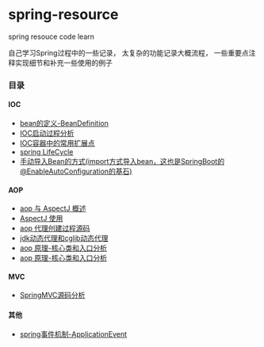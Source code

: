 # spring-resource
spring resouce code learn

自己学习Spring过程中的一些记录， 太复杂的功能记录大概流程， 一些重要点注释实现细节和补充一些使用的例子

### 目录

#### IOC 

- [bean的定义-BeanDefinition ](./doc/bean/bean.md)
- [IOC启动过程分析](https://github.com/haobinaa/spring-resource/blob/master/doc/ioc/ioc.md)
- [IOC容器中的常用扩展点](./doc/ioc/ioc容器扩展点.md)
- [spring LifeCycle](doc/ioc/lifecycle.md)
- [手动导入Bean的方式(import方式导入bean，这也是SpringBoot的@EnableAutoConfiguration的基石)](src/main/java/importbean/EnableColor.java)

#### AOP

- [aop 与 AspectJ 概述](./doc/aop/aop概述.md)
- [AspectJ 使用](./doc/aop/AspectJ使用.md)
- [aop 代理创建过程源码](./doc/aop/aop_sourcecode.md)
- [jdk动态代理和cglib动态代理](./doc/aop/jdk动态代理和cglib动态代理.md)
- [aop 原理-核心类和入口分析](./doc/aop/aop%20原理-核心类.md)
- [aop 原理-核心类和入口分析](./doc/aop/Aop%20拦截器链执行过程.md)

#### MVC 

- [SpringMVC源码分析](./doc/mvc/spring_mvc_source.md)

#### 其他

- [spring事件机制-ApplicationEvent](./doc/ioc/spring事件处理与监听.md)
